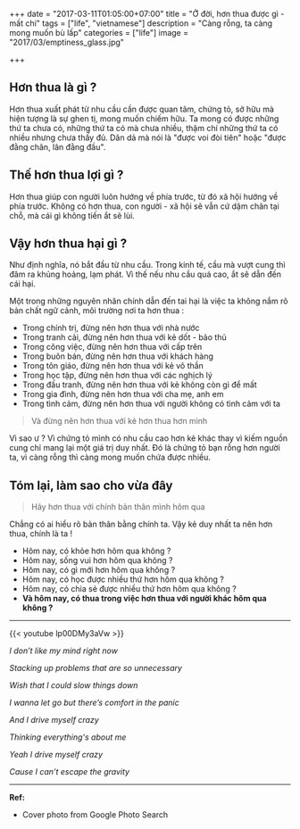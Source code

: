+++
date = "2017-03-11T01:05:00+07:00"
title = "Ở đời, hơn thua được gì - mất chi"
tags = ["life", "vietnamese"]
description = "Càng rỗng, ta càng mong muốn bù lấp"
categories = ["life"]
image = "2017/03/emptiness_glass.jpg"

+++

## Hơn thua là gì ?

Hơn thua xuất phát từ nhu cầu cần được quan tâm, chứng tỏ, sở hữu mà hiện tượng là sự ghen tị, mong muốn chiếm hữu. Ta mong có được những thứ ta chưa có, những thứ ta có mà chưa nhiều, thậm chí những thứ ta có nhiều nhưng chưa thấy đủ. Dân dả mà nói là "được voi đòi tiên" hoặc "được đằng chân, lân đằng đầu".

## Thế hơn thua lợi gì ?

Hơn thua giúp con người luôn hướng về phía trước, từ đó xã hội hướng về phía trước. Không có hơn thua, con người - xã hội sẽ vẫn cứ dậm chân tại chỗ, mà cái gì không tiến ắt sẽ lùi.

## Vậy hơn thua hại gì ?

Như định nghĩa, nó bắt đầu từ nhu cầu. Trong kinh tế, cầu mà vượt cung thì đâm ra khủng hoảng, lạm phát. Vì thế nếu nhu cầu quá cao, ắt sẽ dẫn đến cái hại.

Một trong những nguyên nhân chính dẫn đến tai hại là việc ta không nắm rõ bản chất ngữ cảnh, môi trường nơi ta hơn thua :

- Trong chính trị, đừng nên hơn thua với nhà nước
- Trong tranh cải, đừng nên hơn thua với kẻ dốt - bảo thủ
- Trong công việc, đừng nên hơn thua với cấp trên
- Trong buôn bán, đừng nên hơn thua với khách hàng
- Trong tôn giáo, đừng nên hơn thua với kẻ vô thần
- Trong học tập, đừng nên hơn thua với các nghịch lý
- Trong đấu tranh, đừng nên hơn thua với kẻ không còn gì để mất
- Trong gia đình, đừng nên hơn thua với cha mẹ, anh em
- Trong tình cảm, đừng nên hơn thua với người không có tình cảm với ta

> Và đừng nên hơn thua với kẻ hơn thua hơn mình

Vì sao ư ? Vì chứng tỏ mình có nhu cầu cao hơn kẻ khác thay vì kiếm nguồn cung chỉ mang lại một giá trị duy nhất. Đó là chứng tỏ bạn rỗng hơn người ta, vì càng rỗng thì càng mong muốn chứa được nhiều.

## Tóm lại, làm sao cho vừa đây

> Hãy hơn thua với chính bản thân mình hôm qua

Chẳng có ai hiểu rõ bản thân bằng chính ta. Vậy kẻ duy nhất ta nên hơn thua, chính là ta !

- Hôm nay, có khỏe hơn hôm qua không ?
- Hôm nay, sống vui hơn hôm qua không ?
- Hôm nay, có gì mới hơn hôm qua không ?
- Hôm nay, có học được nhiều thứ hơn hôm qua không ?
- Hôm nay, có chia sẻ được nhiều thứ hơn hôm qua không ?
- **Và hôm nay, có thua trong việc hơn thua với người khác hôm qua không ?**

-------------------------

{{< youtube lp00DMy3aVw >}}


*I don’t like my mind right now*

*Stacking up problems that are so unnecessary*

*Wish that I could slow things down*

*I wanna let go but there’s comfort in the panic*

*And I drive myself crazy*

*Thinking everything's about me*

*Yeah I drive myself crazy*

*Cause I can’t escape the gravity*

-------------------------

**Ref:**

- Cover photo from Google Photo Search